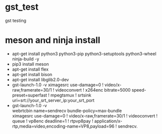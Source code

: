 # gst_test
gst testing
# meson and ninja install
- apt-get install python3 python3-pip python3-setuptools python3-wheel ninja-build -y
- pip3 install meson
- apt-get install flex
- apt-get install bison
- apt-get install libglib2.0-dev
- gst-launch-1.0 -v ximagesrc use-damage=0 ! video/x-raw,framerate=30/1 ! videoconvert ! x264enc bitrate=5000 speed-preset=superfast ! mpegtsmux ! srtsink uri=srt://your_srt_server_ip:your_srt_port
- gst-launch-1.0 -v \
    webrtcbin name=sendrecv bundle-policy=max-bundle \
    ximagesrc use-damage=0 ! video/x-raw,framerate=30/1 ! videoconvert ! queue ! vp8enc deadline=1 ! rtpvp8pay ! application/x-rtp,media=video,encoding-name=VP8,payload=96 ! sendrecv.
